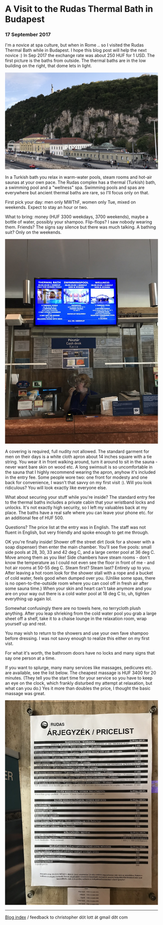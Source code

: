 # A Visit to the Rudas Thermal Bath in Budapest

### 17 September 2017

I'm a novice at spa culture, but when in Rome .. so I visited the
Rudas Thermal Bath while in Budapest. I hope this blog post will help
the next novice :) In Sep 2017 the exchange rate was about 250 HUF for
1 USD.  The first picture is the baths from outside. The thermal baths
are in the low building on the right, that dome lets in light.

![rudas](pix/rudas_baths.jpg)

In a Turkish bath you relax in warm-water pools, steam rooms and
hot-air saunas at your own pace. The Rudas complex has a thermal
(Turkish) bath, a swimming pool and a "wellness" spa. Swimming pools
and spas are everywhere but ancient thermal baths are rare, so I'll
focus only on that.

First pick your day: men only MWThF, women only Tue, mixed on
weekends. Expect to stay an hour or two.

What to bring: money (HUF 3300 weekdays, 3700 weekends), maybe a
bottle of water, possibly your shampoo. Flip-flops? I saw nobody
wearing them. Friends? The signs say silence but there was much
talking. A bathing suit? Only on the weekends.

![cash](pix/rudas_cash_desk.jpg)

A covering is required, full nudity not allowed. The standard garment
for men on their days is a white cloth apron about 14 inches square
with a tie string. You wear it in front walking around, turn it around
to sit in the sauna - never want bare skin on wood etc. A long
swimsuit is so uncomfortable in the sauna that I highly recommend
wearing the apron, anyhow it's included in the entry fee. Some people
wore two: one front for modesty and one back for convenience, I wasn't
that savvy on my first visit :). Will you look ridiculous? You will
look exactly like everyone else.

What about securing your stuff while you're inside? The standard entry
fee to the thermal baths includes a private cabin that your wristband
locks and unlocks. It's not exactly high security, so I left my
valuables back at my place. The baths have a real safe where you can
leave your phone etc. for an additional fee of HUF 500.

Questions? The price list at the entry was in English. The staff was
not fluent in English, but very friendly and spoke enough to get me
through.

OK you're finally inside! Shower off the street dirt (look for a
shower with a soap dispenser) then enter the main chamber. You'll see
five pools: small side pools at 28, 30, 33 and 42 deg C, and a large
center pool at 36 deg C. Move among them as you like! Side chambers have
steam rooms - don't know the temperature as I could not even see the
floor in front of me - and hot air rooms at 50-55 deg C. Steam first?
Steam last? Entirely up to you. After leaving a hot room look for the
shower stall with a rope and a bucket of cold water, feels good when
dumped over you. (Unlike some spas, there is no open-to-the-outside
room where you can cool off in fresh air after some sauna time.)  When
your skin and heart can't take anymore and you are on your way out
there is a cold water pool at 18 deg C to, uh, tighten everything up again
lol.

Somewhat confusingly there are no towels here, no terrycloth plush
anything. After you leap shrieking from the cold water pool you grab a
large sheet off a shelf, take it to a chaise lounge in the relaxation
room, wrap yourself up and rest.

You may wish to return to the showers and use your own fave shampoo
before dressing. I was not savvy enough to realize this either on my
first vist.

For what it's worth, the bathroom doors have no locks and many signs
that say one person at a time.

If you want to splurge, many many services like massages, pedicures
etc. are available, see the list below. The cheapest massage is HUF
3400 for 20 minutes. (They tell you the start time for your service so
you have to keep an eye on the clock, which frankly disturbed my
attempt at relaxation, but what can you do.) Yes it more than doubles
the price, I thought the basic massage was great.

![price](pix/rudas_price_list.jpg)

---

[Blog index](../index.html) / feedback to christopher d&ouml;t lott &aacute;t gmail d&eth;t&nbsp;com
